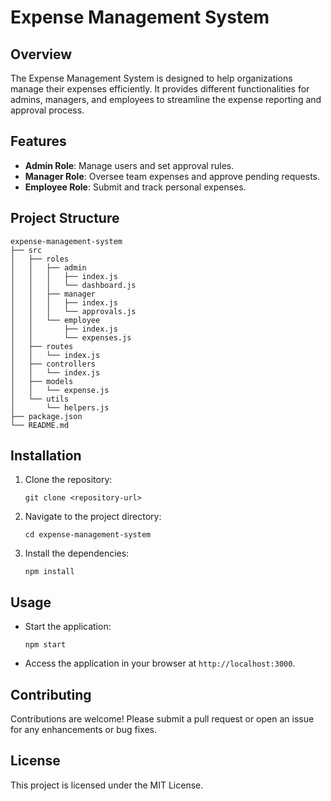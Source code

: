 # Expense Management System

## Overview
The Expense Management System is designed to help organizations manage their expenses efficiently. It provides different functionalities for admins, managers, and employees to streamline the expense reporting and approval process.

## Features
- **Admin Role**: Manage users and set approval rules.
- **Manager Role**: Oversee team expenses and approve pending requests.
- **Employee Role**: Submit and track personal expenses.

## Project Structure
```
expense-management-system
├── src
│   ├── roles
│   │   ├── admin
│   │   │   ├── index.js
│   │   │   └── dashboard.js
│   │   ├── manager
│   │   │   ├── index.js
│   │   │   └── approvals.js
│   │   └── employee
│   │       ├── index.js
│   │       └── expenses.js
│   ├── routes
│   │   └── index.js
│   ├── controllers
│   │   └── index.js
│   ├── models
│   │   └── expense.js
│   └── utils
│       └── helpers.js
├── package.json
└── README.md
```

## Installation
1. Clone the repository:
   ```
   git clone <repository-url>
   ```
2. Navigate to the project directory:
   ```
   cd expense-management-system
   ```
3. Install the dependencies:
   ```
   npm install
   ```

## Usage
- Start the application:
  ```
  npm start
  ```
- Access the application in your browser at `http://localhost:3000`.

## Contributing
Contributions are welcome! Please submit a pull request or open an issue for any enhancements or bug fixes.

## License
This project is licensed under the MIT License.